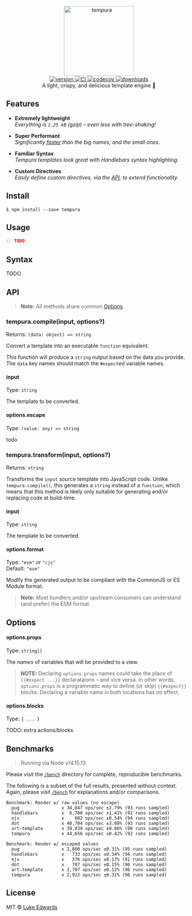 <div align="center">
  <img src="logo.png" alt="tempura" height="190" />
</div>

<div align="center">
  <a href="https://npmjs.org/package/tempura">
    <img src="https://badgen.now.sh/npm/v/tempura" alt="version" />
  </a>
  <a href="https://travis-ci.org/lukeed/tempura">
    <img src="https://github.com/lukeed/tempura/workflows/CI/badge.svg" alt="CI" />
  </a>
  <a href="https://codecov.io/gh/lukeed/TODO">
    <img src="https://badgen.now.sh/codecov/c/github/lukeed/TODO" alt="codecov" />
  </a>
  <a href="https://npmjs.org/package/TODO">
    <img src="https://badgen.now.sh/npm/dm/TODO" alt="downloads" />
  </a>
</div>

<div align="center">A light, crispy, and delicious template engine 🍤</div>

## Features

* **Extremely lightweight**<br>
  _Everything is `1.25 kB` (gzip) – even less with tree-shaking!_

* **Super Performant**<br>
  _Significantly [faster](#benchmarks) than the big names; and the small ones._

* **Familiar Syntax**<br>
  _Tempura templates look great with Handlebars syntax highlighting._

* **Custom Directives**<br>
  _Easily define custom directives, via the [API](#API), to extend functionality._

## Install

```
$ npm install --save tempura
```

## Usage

```js
// TODO
```

## Syntax

TODO

## API

> **Note:** All methods share common [Options](#options).

### tempura.compile(input, options?)
Returns: `(data: object) => string`

Convert a template into an executable `function` equivalent.

This function will produce a `string` output based on the data you provide. The `data` key names should match the `#expect`ed variable names.

#### input
Type: `string`

The template to be converted.

#### options.escape
Type: `(value: any) => string`

todo

### tempura.transform(input, options?)
Returns: `string`

Transforms the `input` source template into JavaScript code. Unlike `tempura.compile()`, this generates a `string` instead of a `function`, which means that this method is likely only suitable for generating and/or replacing code at build-time.

#### input
Type: `string`

The template to be converted.

#### options.format
Type: `"esm"` or `"cjs"`<br>
Default: `"esm"`

Modify the generated output to be compliant with the CommonJS or ES Module format.

> **Note:** Most bundlers and/or upstream consumers can understand (and prefer) the ESM format.

## Options

#### options.props
Type: `string[]`

The _names_ of variables that will be provided to a view.

> **NOTE:** Declaring `options.props` names _could_ take the place of `{{#expect ...}}` declarataions – and vice versa. In other words, `options.props` is a programmatic way to define (or skip) `{{#expect}}` blocks. Declaring a variable name in both locations has no effect.

#### options.blocks
Type: `{ ... }`

TODO: extra actions/blocks

## Benchmarks

> Running via Node v14.15.13

Please visit the [`/bench`](/bench) directory for complete, reproducible benchmarks.

The following is a subset of the full results, presented without context. Again, please visit [`/bench`](/bench) for explanations and/or comparisons.

```
Benchmark: Render w/ raw values (no escape)
  pug                x 34,847 ops/sec ±2.79% (93 runs sampled)
  handlebars         x  6,700 ops/sec ±1.41% (92 runs sampled)
  ejs                x    802 ops/sec ±0.54% (94 runs sampled)
  dot                x 40,704 ops/sec ±3.08% (93 runs sampled)
  art-template       x 39,839 ops/sec ±0.86% (90 runs sampled)
  tempura            x 44,656 ops/sec ±0.42% (92 runs sampled)

Benchmark: Render w/ escaped values
  pug                x 2,800 ops/sec ±0.31% (95 runs sampled)
  handlebars         x   733 ops/sec ±0.34% (94 runs sampled)
  ejs                x   376 ops/sec ±0.17% (91 runs sampled)
  dot                x   707 ops/sec ±0.15% (96 runs sampled)
  art-template       x 2,707 ops/sec ±0.12% (96 runs sampled)
  tempura            x 2,922 ops/sec ±0.31% (96 runs sampled)
```

## License

MIT © [Luke Edwards](https://lukeed.com)
